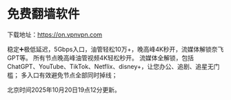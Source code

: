 # 免费翻墙软件

下载地址：https://on.vpnvpn.com

稳定➕极低延迟，5Gbps入口，油管轻松10万+，晚高峰4K秒开，流媒体解锁奈飞GPT等。
所有节点晚高峰油管视频4K轻松秒开。
流媒体全解锁，包括ChatGPT、YouTube、TikTok、Netflix、disney+，让您办公、追剧、追星无门槛；
多入口有效避免节点全部同时掉线；

北京时间2025年10月20日19点12分更新。
